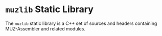 # `muzlib` Static Library

The `muzlib` static library is a C++ set of sources and headers containing MUZ-Assembler and related modules.


